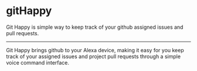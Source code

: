 # gitHappy

Git Happy is simple way to keep track of your github assigned issues and pull requests.

---

Git Happy brings github to your Alexa device, making it easy for you keep track of your assigned issues and project pull requests through a simple voice command interface.
